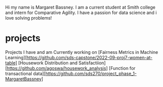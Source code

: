 Hi my name is Margaret Bassney. I am a current student at Smith college and intern for Comparative Agility. I have a passion for data science and i love solving problems!

# projects
Projects I have and am Currently working on
[Fairness Metrics in Machine Learning][https://github.com/sds-capstone/2022-09-proj7-women-at-table]
[Housework Distribution and Satisfactiion][https://github.com/agoswa/housework_analysis]
[Function for transactional data][https://github.com/sds270/project_phase_1-MargaretBassney]


